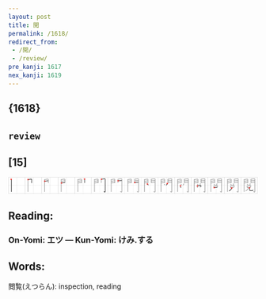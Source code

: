 ```yaml
---
layout: post
title: 閲
permalink: /1618/
redirect_from:
 - /閲/
 - /review/
pre_kanji: 1617
nex_kanji: 1619
---
```


## {1618}

## `review`

## [15]

<div class="stroke"><img src="../images/E996B2.png" /></div>

## Reading:

### On-Yomi: エツ &mdash; Kun-Yomi: けみ.する

## Words:

閲覧(えつらん): inspection, reading
